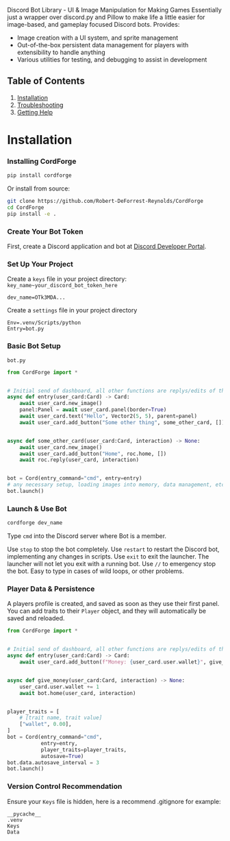 Discord Bot Library - UI & Image Manipulation for Making Games
Essentially just a wrapper over discord.py and Pillow to make life a little easier for image-based, and gameplay focused Discord bots.
Provides:
 - Image creation with a UI system, and sprite management
 - Out-of-the-box persistent data management for players with extensibility to handle anything
 - Various utilities for testing, and debugging to assist in development

## Table of Contents
1. [Installation](#installation)
2. [Troubleshooting](#troubleshooting)
2. [Getting Help](#getting-help)


# Installation

### Installing CordForge
```bash
pip install cordforge
```

Or install from source:
```bash
git clone https://github.com/Robert-DeForrest-Reynolds/CordForge
cd CordForge
pip install -e .
```

### Create Your Bot Token
First, create a Discord application and bot at [Discord Developer Portal](https://discord.com/developers/applications).

### Set Up Your Project
Create a `keys` file in your project directory:
`key_name~your_discord_bot_token_here`
```
dev_name=OTk3MDA...
```

Create a `settings` file in your project directory
```
Env=.venv/Scripts/python
Entry=bot.py
```

### Basic Bot Setup
`bot.py`
```python
from CordForge import *


# Initial send of dashboard, all other functions are replys/edits of the sent message
async def entry(user_card:Card) -> Card:
    await user_card.new_image()
    panel:Panel = await user_card.panel(border=True)
    await user_card.text("Hello", Vector2(5, 5), parent=panel)
    await user_card.add_button("Some other thing", some_other_card, [])


async def some_other_card(user_card:Card, interaction) -> None:
    await user_card.new_image()
    await user_card.add_button("Home", roc.home, [])
    await roc.reply(user_card, interaction)


bot = Cord(entry_command="cmd", entry=entry)
# any necessary setup, loading images into memory, data management, etc.
bot.launch()
```

### Launch & Use Bot
```bash
cordforge dev_name
```

Type `cmd` into the Discord server where Bot is a member.

Use `stop` to stop the bot completely.
Use `restart` to restart the Discord bot, implementing any changes in scripts.
Use `exit` to exit the launcher. The launcher will not let you exit with a running bot.
Use `//` to emergency stop the bot. Easy to type in cases of wild loops, or other problems.

### Player Data & Persistence
A players profile is created, and saved as soon as they use their first panel. You can add traits to their `Player` object, and they will automatically be saved and reloaded.

```python
from CordForge import *


# Initial send of dashboard, all other functions are replys/edits of the sent message
async def entry(user_card:Card) -> Card:
    await user_card.add_button(f"Money: {user_card.user.wallet}", give_money, [])


async def give_money(user_card:Card, interaction) -> None:
    user_card.user.wallet += 1
    await bot.home(user_card, interaction)


player_traits = [
    # [trait name, trait value]
    ["wallet", 0.00],
]
bot = Cord(entry_command="cmd",
           entry=entry,
           player_traits=player_traits,
           autosave=True)
bot.data.autosave_interval = 3
bot.launch()
```


### Version Control Recommendation
Ensure your `Keys` file is hidden, here is a recommend .gitignore for example:
```
__pycache__
.venv
Keys
Data
```